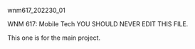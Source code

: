 wnm617_202230_01

WNM 617: Mobile Tech
YOU SHOULD NEVER EDIT THIS FILE.

This one is for the main project.
